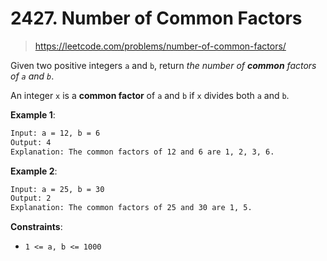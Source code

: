 # 2427. Number of Common Factors

> <https://leetcode.com/problems/number-of-common-factors/>

Given two positive integers `a` and `b`, return *the number of **common**
factors of `a` and `b`*.

An integer `x` is a **common factor** of `a` and `b` if `x` divides both `a`
and `b`.

**Example 1**:

```txt
Input: a = 12, b = 6
Output: 4
Explanation: The common factors of 12 and 6 are 1, 2, 3, 6.
```

**Example 2**:

```txt
Input: a = 25, b = 30
Output: 2
Explanation: The common factors of 25 and 30 are 1, 5.
```

**Constraints**:

- `1 <= a, b <= 1000`
